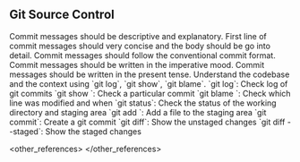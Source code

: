 ## Git Source Control

<preferences>
Commit messages should be descriptive and explanatory.
First line of commit messages should very concise and the body should be go into detail.
Commit messages should follow the conventional commit format.
Commit messages should be written in the imperative mood.
Commit messages should be written in the present tense.
Understand the codebase and the context using `git log`, `git show`, `git blame`.
</preferences>

<commands>
<command>`git log`: Check log of git commits</command>
<command>`git show <commit_id>`: Check a particular commit</command>
<command>`git blame <file_path>`: Check which line was modified and when</command>
<command>`git status`: Check the status of the working directory and staging area</command>
<command>`git add <file_path>`: Add a file to the staging area</command>
<command>`git commit`: Create a git commit</command>
<command>`git diff`: Show the unstaged changes</command>
<command>`git diff --staged`: Show the staged changes</command>
</commands>

<other_references>
</other_references>
